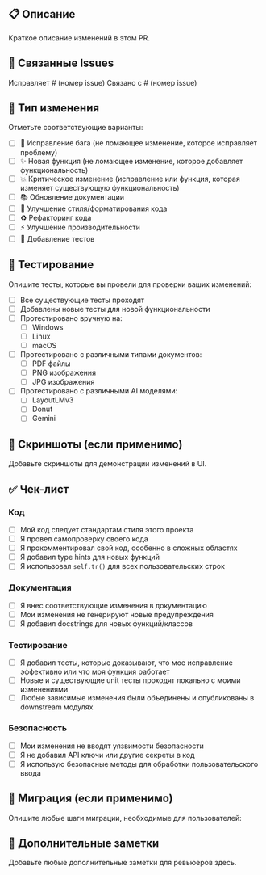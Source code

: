 ## 📋 Описание
Краткое описание изменений в этом PR.

## 🔗 Связанные Issues
Исправляет # (номер issue)
Связано с # (номер issue)

## 🎯 Тип изменения
Отметьте соответствующие варианты:

- [ ] 🐛 Исправление бага (не ломающее изменение, которое исправляет проблему)
- [ ] ✨ Новая функция (не ломающее изменение, которое добавляет функциональность)
- [ ] 💥 Критическое изменение (исправление или функция, которая изменяет существующую функциональность)
- [ ] 📚 Обновление документации
- [ ] 🎨 Улучшение стиля/форматирования кода
- [ ] ♻️ Рефакторинг кода
- [ ] ⚡ Улучшение производительности
- [ ] 🧪 Добавление тестов

## 🧪 Тестирование
Опишите тесты, которые вы провели для проверки ваших изменений:

- [ ] Все существующие тесты проходят
- [ ] Добавлены новые тесты для новой функциональности
- [ ] Протестировано вручную на:
  - [ ] Windows
  - [ ] Linux
  - [ ] macOS
- [ ] Протестировано с различными типами документов:
  - [ ] PDF файлы
  - [ ] PNG изображения
  - [ ] JPG изображения
- [ ] Протестировано с различными AI моделями:
  - [ ] LayoutLMv3
  - [ ] Donut
  - [ ] Gemini

## 📸 Скриншоты (если применимо)
Добавьте скриншоты для демонстрации изменений в UI.

## ✅ Чек-лист

### Код
- [ ] Мой код следует стандартам стиля этого проекта
- [ ] Я провел самопроверку своего кода
- [ ] Я прокомментировал свой код, особенно в сложных областях
- [ ] Я добавил type hints для новых функций
- [ ] Я использовал `self.tr()` для всех пользовательских строк

### Документация
- [ ] Я внес соответствующие изменения в документацию
- [ ] Мои изменения не генерируют новые предупреждения
- [ ] Я добавил docstrings для новых функций/классов

### Тестирование
- [ ] Я добавил тесты, которые доказывают, что мое исправление эффективно или что моя функция работает
- [ ] Новые и существующие unit тесты проходят локально с моими изменениями
- [ ] Любые зависимые изменения были объединены и опубликованы в downstream модулях

### Безопасность
- [ ] Мои изменения не вводят уязвимости безопасности
- [ ] Я не добавил API ключи или другие секреты в код
- [ ] Я использую безопасные методы для обработки пользовательского ввода

## 🔄 Миграция (если применимо)
Опишите любые шаги миграции, необходимые для пользователей:

## 📝 Дополнительные заметки
Добавьте любые дополнительные заметки для ревьюеров здесь. 